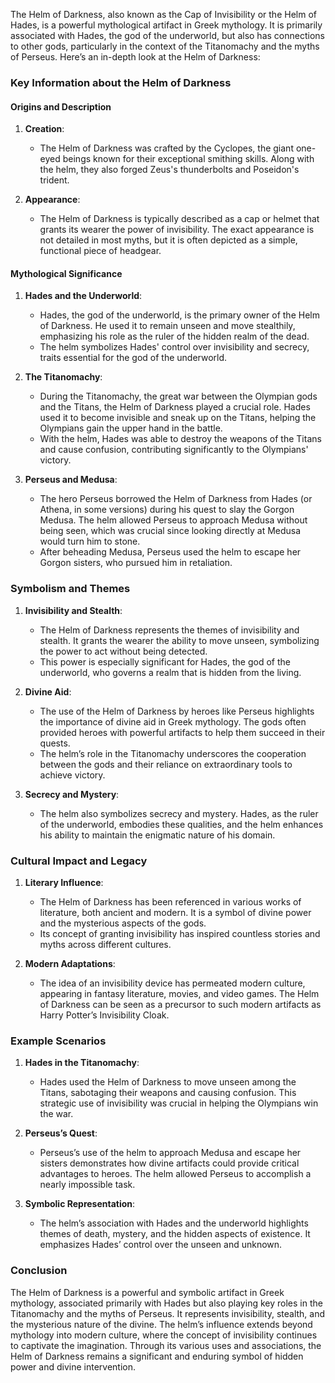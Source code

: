 The Helm of Darkness, also known as the Cap of Invisibility or the Helm of Hades, is a powerful mythological artifact in Greek mythology. It is primarily associated with Hades, the god of the underworld, but also has connections to other gods, particularly in the context of the Titanomachy and the myths of Perseus. Here’s an in-depth look at the Helm of Darkness:

### Key Information about the Helm of Darkness

#### Origins and Description

1. **Creation**:
   - The Helm of Darkness was crafted by the Cyclopes, the giant one-eyed beings known for their exceptional smithing skills. Along with the helm, they also forged Zeus's thunderbolts and Poseidon's trident.

2. **Appearance**:
   - The Helm of Darkness is typically described as a cap or helmet that grants its wearer the power of invisibility. The exact appearance is not detailed in most myths, but it is often depicted as a simple, functional piece of headgear.

#### Mythological Significance

1. **Hades and the Underworld**:
   - Hades, the god of the underworld, is the primary owner of the Helm of Darkness. He used it to remain unseen and move stealthily, emphasizing his role as the ruler of the hidden realm of the dead.
   - The helm symbolizes Hades' control over invisibility and secrecy, traits essential for the god of the underworld.

2. **The Titanomachy**:
   - During the Titanomachy, the great war between the Olympian gods and the Titans, the Helm of Darkness played a crucial role. Hades used it to become invisible and sneak up on the Titans, helping the Olympians gain the upper hand in the battle.
   - With the helm, Hades was able to destroy the weapons of the Titans and cause confusion, contributing significantly to the Olympians' victory.

3. **Perseus and Medusa**:
   - The hero Perseus borrowed the Helm of Darkness from Hades (or Athena, in some versions) during his quest to slay the Gorgon Medusa. The helm allowed Perseus to approach Medusa without being seen, which was crucial since looking directly at Medusa would turn him to stone.
   - After beheading Medusa, Perseus used the helm to escape her Gorgon sisters, who pursued him in retaliation.

### Symbolism and Themes

1. **Invisibility and Stealth**:
   - The Helm of Darkness represents the themes of invisibility and stealth. It grants the wearer the ability to move unseen, symbolizing the power to act without being detected.
   - This power is especially significant for Hades, the god of the underworld, who governs a realm that is hidden from the living.

2. **Divine Aid**:
   - The use of the Helm of Darkness by heroes like Perseus highlights the importance of divine aid in Greek mythology. The gods often provided heroes with powerful artifacts to help them succeed in their quests.
   - The helm’s role in the Titanomachy underscores the cooperation between the gods and their reliance on extraordinary tools to achieve victory.

3. **Secrecy and Mystery**:
   - The helm also symbolizes secrecy and mystery. Hades, as the ruler of the underworld, embodies these qualities, and the helm enhances his ability to maintain the enigmatic nature of his domain.

### Cultural Impact and Legacy

1. **Literary Influence**:
   - The Helm of Darkness has been referenced in various works of literature, both ancient and modern. It is a symbol of divine power and the mysterious aspects of the gods.
   - Its concept of granting invisibility has inspired countless stories and myths across different cultures.

2. **Modern Adaptations**:
   - The idea of an invisibility device has permeated modern culture, appearing in fantasy literature, movies, and video games. The Helm of Darkness can be seen as a precursor to such modern artifacts as Harry Potter’s Invisibility Cloak.

### Example Scenarios

1. **Hades in the Titanomachy**:
   - Hades used the Helm of Darkness to move unseen among the Titans, sabotaging their weapons and causing confusion. This strategic use of invisibility was crucial in helping the Olympians win the war.

2. **Perseus’s Quest**:
   - Perseus’s use of the helm to approach Medusa and escape her sisters demonstrates how divine artifacts could provide critical advantages to heroes. The helm allowed Perseus to accomplish a nearly impossible task.

3. **Symbolic Representation**:
   - The helm’s association with Hades and the underworld highlights themes of death, mystery, and the hidden aspects of existence. It emphasizes Hades’ control over the unseen and unknown.

### Conclusion

The Helm of Darkness is a powerful and symbolic artifact in Greek mythology, associated primarily with Hades but also playing key roles in the Titanomachy and the myths of Perseus. It represents invisibility, stealth, and the mysterious nature of the divine. The helm’s influence extends beyond mythology into modern culture, where the concept of invisibility continues to captivate the imagination. Through its various uses and associations, the Helm of Darkness remains a significant and enduring symbol of hidden power and divine intervention.

